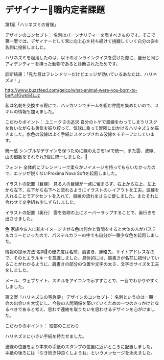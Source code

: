# デザイナー職内定者課題

第1案「ハリネズミの冒険」

デザインのコンセプト：
名刺はパーソナリティーを表すべきものです。そこで第一案では、デザイナーとして常に向上心を持ち続けて挑戦していく自分の姿を名刺に投影しました。

ハリネズミを起用したのは、以下のオンラインクイズを受けた際に、自分と同じアィデンティーを持った動物であると診断されたためです。

診断結果：「見た目はフレンドリーだけどエッジが効いているあなたは、ハリネズミ！」

http://www.buzzfeed.com/geico/what-animal-were-you-born-to-be#.afGwk84LJz

私は名刺を交換する際にで、ハッカソンでチームを組む仲間を集めたいので、スキルの情報も加えました。

こだわりポイント：
ユニークさの追求
自分のトゲで風線をわってしまうリスクを負いながらも勇気を振り絞って、気球に乗って冒険に出かけるハリネズミを描きました。水色の波線はよく手紙にスタンプされる波線をモチーフにしています。


統一感
シンプルなデザインを保つために線の太さを1ptで統一、また雲、波線、山の個数をそれぞれ3個に統一しました。

フォント
全体的にフレンドリーで柔らかいイメージを持ってもらいたかったので、エッジが鋭くないProxima Nova Softを起用しました。

イラストの配置（目線）
見る人の目線が一点に留まらず、右上から左上、左上から左下、左下から右下へと流れるようにイラストのレイアウトを工夫。波線を入れることでアクセントを入れて、目線の流れをさらに促しました。またそれに合わせて文字組も少しずらしました。

イラストの配置（奥行）
雲を気球の上にオーバーラップすることで、奥行きを出させました。

色
家族や友人に私をイメージさせる色は何かと質問をすると大体の人がパステルカラーといったので、パステルカラーの中でも自分が一番少な色を起用しました。



情報の提示方法
名刺の優先度は名前、肩書き、連絡先、サイトアドレスなので、そのヒエラルキーを意識しました。具体的には、肩書きが名前に紐付いていることがわかるように、肩書きの部分の位置や文字の太さ、文字のサイズを工夫をしました。

メール、ウェブサイト、スキルをアイコンで示すすことで、一目でわかりやすくしました。

第２案「ハリネズミの宅急便」
デザインのコンセプト：
名刺というのは一期一会の出会いを大切にし、今後の人間関係を築いていくための一つのきっかけとなるべきであると考え、思わず連絡を取りたいを思わせるデザインを心がけました。

こだわりのポイント：
細部のこだわり

ハリネズミに小さい手紙を持たせました。

波線の位置をより本来の手紙のスタンプの位置に近いところに配置しました。
手紙の後ろには「引き続き仲良くしようね」というメッセージを添えました。
